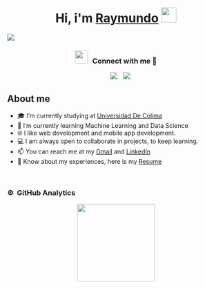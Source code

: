 <div align="center">
<h1 align="center">Hi, i'm <a href="https://www.linkedin.com/in/raymundo-ramirez-gomez-dev">Raymundo</a> <img src="https://media.giphy.com/media/hvRJCLFzcasrR4ia7z/giphy.gif" width="35"></h1>
</div>

<img src="https://i.imgur.com/5frtIn8.jpeg">

<h3 align="center" > <img src="https://media.giphy.com/media/iY8CRBdQXODJSCERIr/giphy.gif" width="30" height="30" style="margin-right: 10px;">Connect with me 🤝 </h3>

<div align="center" class="icons-social" style="margin-left: 10px;">
    <a style="margin-left: 10px;" target="_blank" href="https://www.linkedin.com/in/raymundo-ramirez-gomez-dev">
        <img src="https://img.icons8.com/doodle/40/000000/linkedin--v2.png"></a>

  <a style="margin-left: 10px;" target="_blank" href="https://www.instagram.com/its___ray___">
        <img src="https://img.icons8.com/doodle/40/000000/instagram-new--v2.png"></a>
</div>

## About me
- 🎓 I’m currently studying at [Universidad De Colima](https://www.ucol.mx)
- 🌱 I’m currently learning Machine Learning and Data Science
- 🌐 I like web development and mobile app development.
- 💻 I am always open to collaborate in projects, to keep learning.
- 📫 You can reach me at my <a href="mailto:rayrg02@gmail.com">Gmail</a> and [LinkedIn](https://www.linkedin.com/in/raymundo-ramirez-gomez-dev)
- 📄 Know about my experiences, here is my [Resume](proximamente)


<br>

### ⚙️ &nbsp;GitHub Analytics
<p align="center">
<a href="https://github.com/RayRG-Dev">
  <img height="180em" src="https://github-readme-stats-eight-theta.vercel.app/api/top-langs/?username=RayRG-Dev&layout=compact&langs_count=8&theme=algolia"/>
</a>
</p>
